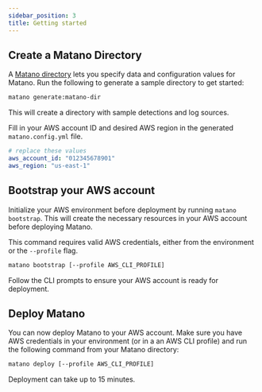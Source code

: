 ```yaml
---
sidebar_position: 3
title: Getting started
---
```


## Create a Matano Directory

A [Matano directory](./matano-directory.md) lets you specify data and configuration values for Matano. Run the following to generate a sample directory to get started:

```bash
matano generate:matano-dir
```

This will create a directory with sample detections and log sources.

Fill in your AWS account ID and desired AWS region in the generated `matano.config.yml` file.

```yml
# replace these values
aws_account_id: "012345678901"
aws_region: "us-east-1"
```

## Bootstrap your AWS account

Initialize your AWS environment before deployment by running `matano bootstrap`. This will create the necessary resources in your AWS account before deploying Matano.

This command requires valid AWS credentials, either from the environment or the `--profile` flag.

```bash
matano bootstrap [--profile AWS_CLI_PROFILE]
```

Follow the CLI prompts to ensure your AWS account is ready for deployment.

## Deploy Matano

You can now deploy Matano to your AWS account. Make sure you have AWS credentials in your environment (or in a an AWS CLI profile) and run the following command from your Matano directory:

```bash
matano deploy [--profile AWS_CLI_PROFILE]
```

Deployment can take up to 15 minutes.

